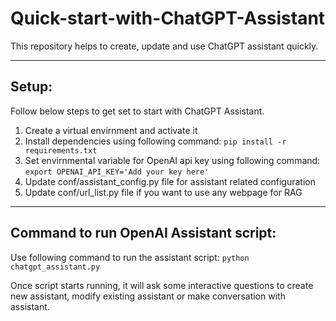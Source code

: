 # Quick-start-with-ChatGPT-Assistant
This repository helps to create, update and use ChatGPT assistant quickly.

------
Setup:
------

Follow below steps to get set to start with ChatGPT Assistant.

1. Create a virtual envirnment and activate it
2. Install dependencies using following command: `pip install -r requirements.txt`
3. Set envirnmental variable for OpenAI api key using following command: `export OPENAI_API_KEY='Add your key here'`
4. Update conf/assistant_config.py file for assistant related configuration
5. Update conf/url_list.py file if you want to use any webpage for RAG

-------
Command to run OpenAI Assistant script:
-------
Use following command to run the assistant script:
`python chatgpt_assistant.py`

Once script starts running, it will ask some interactive questions to create new assistant, modify existing assistant or make conversation with assistant.